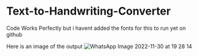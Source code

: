 # Text-to-Handwriting-Converter
Code Works Perfectly but i havent added the fonts for this to run yet on github

Here is an image of the output
![WhatsApp Image 2022-11-30 at 19 28 14](https://user-images.githubusercontent.com/73217093/204815781-3feb0784-a5d7-4ea8-aebb-a00e1e9b7301.jpg)
